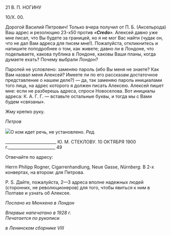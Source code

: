 21 В. П. НОГИНУ

10/Х. 00.

Дорогой Василий Петрович! Только вчера получил от П. Б. (Аксельрода) Ваш адрес и резолюцию 23-х50 против _«__Credo__»._ Алексей давно уже мне писал, что Вы будете за границей, но я не мог Вас найти (чудак он, что не дал Вам адреса для писем мне!). По­жалуйста, откликнитесь и напишите поподробнее о том, как живете; давно ли в Лондо­не, что поделываете, какова публика в Лондоне, каковы Ваши планы, когда думаете ехать? Почему выбрали Лондон?

Паролей не условлено: заменяю пароль (ибо Вы меня не знаете? Как Вам назвал ме­ня Алексей? Имеете ли по его рассказам достаточное представление о нашем деле?) — да, так заменяю пароль инициалами того лица, на адрес которого я должен писать Алексею. Алексей пишет мне: если не разберешь адреса, спроси Новоселова. Вот ини­циалы адреса: К. А. Г. Г. — вставьте остальные буквы, и тогда мы с Вами будем «свя­заны».

Жму крепко руку.

_Петров_

![](file:///C:/Users/bot32/AppData/Local/Temp/msohtmlclip1/01/clip_image001.png)О ком идет речь, не установлено. _Ред._

  

_________________________ Ю. M. СТЕКЛОВУ. 10 ОКТЯБРЯ 1900 г._______________________ 49

Отвечайте по адресу:

Herrn Philipp Rogner, Cigarrenhandlung, Neue Gasse, _Nürnberg._ В 2-х конвертах, на втором: для Петрова.

P. S. Дайте, пожалуйста, 2—3 адреса вполне надежных людей (сторонних, не рево­люционеров) для того, чтобы явиться к ним в Полтаве и узнать об Алексее.

_Послано из Мюнхена в Лондон_

_Впервые напечатано в 1928 г.                                                                     Печатается по рукописи_

_в Ленинском сборнике_ _VIII_